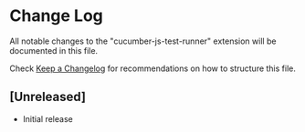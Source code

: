 # Change Log

All notable changes to the "cucumber-js-test-runner" extension will be documented in this file.

Check [Keep a Changelog](http://keepachangelog.com/) for recommendations on how to structure this file.

## [Unreleased]

- Initial release